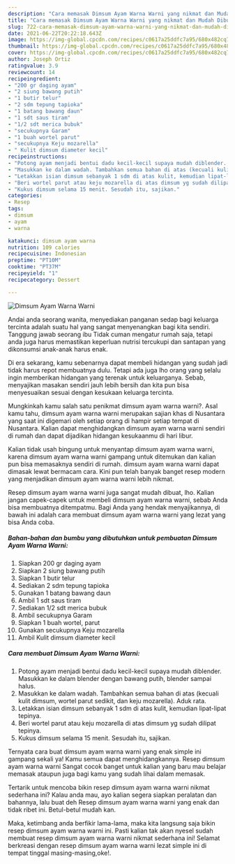 ```yaml
---
description: "Cara memasak Dimsum Ayam Warna Warni yang nikmat dan Mudah Dibuat"
title: "Cara memasak Dimsum Ayam Warna Warni yang nikmat dan Mudah Dibuat"
slug: 722-cara-memasak-dimsum-ayam-warna-warni-yang-nikmat-dan-mudah-dibuat
date: 2021-06-22T20:22:18.643Z
image: https://img-global.cpcdn.com/recipes/c0617a25ddfc7a95/680x482cq70/dimsum-ayam-warna-warni-foto-resep-utama.jpg
thumbnail: https://img-global.cpcdn.com/recipes/c0617a25ddfc7a95/680x482cq70/dimsum-ayam-warna-warni-foto-resep-utama.jpg
cover: https://img-global.cpcdn.com/recipes/c0617a25ddfc7a95/680x482cq70/dimsum-ayam-warna-warni-foto-resep-utama.jpg
author: Joseph Ortiz
ratingvalue: 3.9
reviewcount: 14
recipeingredient:
- "200 gr daging ayam"
- "2 siung bawang putih"
- "1 butir telur"
- "2 sdm tepung tapioka"
- "1 batang bawang daun"
- "1 sdt saus tiram"
- "1/2 sdt merica bubuk"
- "secukupnya Garam"
- "1 buah wortel parut"
- "secukupnya Keju mozarella"
- " Kulit dimsum diameter kecil"
recipeinstructions:
- "Potong ayam menjadi bentui dadu kecil-kecil supaya mudah diblender. Masukkan ke dalam blender dengan bawang putih, blender sampai halus."
- "Masukkan ke dalam wadah. Tambahkan semua bahan di atas (kecuali kulit dimsum, wortel parut sedikit, dan keju mozarella). Aduk rata."
- "Letakkan isian dimsum sebanyak 1 sdm di atas kulit, kemudian lipat-lipat tepinya."
- "Beri wortel parut atau keju mozarella di atas dimsum yg sudah dilipat tepinya."
- "Kukus dimsum selama 15 menit. Sesudah itu, sajikan."
categories:
- Resep
tags:
- dimsum
- ayam
- warna

katakunci: dimsum ayam warna 
nutrition: 109 calories
recipecuisine: Indonesian
preptime: "PT10M"
cooktime: "PT37M"
recipeyield: "1"
recipecategory: Dessert

---
```



![Dimsum Ayam Warna Warni](https://img-global.cpcdn.com/recipes/c0617a25ddfc7a95/680x482cq70/dimsum-ayam-warna-warni-foto-resep-utama.jpg)

Andai anda seorang wanita, menyediakan panganan sedap bagi keluarga tercinta adalah suatu hal yang sangat menyenangkan bagi kita sendiri. Tanggung jawab seorang ibu Tidak cuman mengatur rumah saja, tetapi anda juga harus memastikan keperluan nutrisi tercukupi dan santapan yang dikonsumsi anak-anak harus enak.

Di era  sekarang, kamu sebenarnya dapat membeli hidangan yang sudah jadi tidak harus repot membuatnya dulu. Tetapi ada juga lho orang yang selalu ingin memberikan hidangan yang terenak untuk keluarganya. Sebab, menyajikan masakan sendiri jauh lebih bersih dan kita pun bisa menyesuaikan sesuai dengan kesukaan keluarga tercinta. 



Mungkinkah kamu salah satu penikmat dimsum ayam warna warni?. Asal kamu tahu, dimsum ayam warna warni merupakan sajian khas di Nusantara yang saat ini digemari oleh setiap orang di hampir setiap tempat di Nusantara. Kalian dapat menghidangkan dimsum ayam warna warni sendiri di rumah dan dapat dijadikan hidangan kesukaanmu di hari libur.

Kalian tidak usah bingung untuk menyantap dimsum ayam warna warni, karena dimsum ayam warna warni gampang untuk ditemukan dan kalian pun bisa memasaknya sendiri di rumah. dimsum ayam warna warni dapat dimasak lewat bermacam cara. Kini pun telah banyak banget resep modern yang menjadikan dimsum ayam warna warni lebih nikmat.

Resep dimsum ayam warna warni juga sangat mudah dibuat, lho. Kalian jangan capek-capek untuk membeli dimsum ayam warna warni, sebab Anda bisa membuatnya ditempatmu. Bagi Anda yang hendak menyajikannya, di bawah ini adalah cara membuat dimsum ayam warna warni yang lezat yang bisa Anda coba.

<!--inarticleads1-->

##### Bahan-bahan dan bumbu yang dibutuhkan untuk pembuatan Dimsum Ayam Warna Warni:

1. Siapkan 200 gr daging ayam
1. Siapkan 2 siung bawang putih
1. Siapkan 1 butir telur
1. Sediakan 2 sdm tepung tapioka
1. Gunakan 1 batang bawang daun
1. Ambil 1 sdt saus tiram
1. Sediakan 1/2 sdt merica bubuk
1. Ambil secukupnya Garam
1. Siapkan 1 buah wortel, parut
1. Gunakan secukupnya Keju mozarella
1. Ambil  Kulit dimsum diameter kecil




<!--inarticleads2-->

##### Cara membuat Dimsum Ayam Warna Warni:

1. Potong ayam menjadi bentui dadu kecil-kecil supaya mudah diblender. Masukkan ke dalam blender dengan bawang putih, blender sampai halus.
1. Masukkan ke dalam wadah. Tambahkan semua bahan di atas (kecuali kulit dimsum, wortel parut sedikit, dan keju mozarella). Aduk rata.
1. Letakkan isian dimsum sebanyak 1 sdm di atas kulit, kemudian lipat-lipat tepinya.
1. Beri wortel parut atau keju mozarella di atas dimsum yg sudah dilipat tepinya.
1. Kukus dimsum selama 15 menit. Sesudah itu, sajikan.




Ternyata cara buat dimsum ayam warna warni yang enak simple ini gampang sekali ya! Kamu semua dapat menghidangkannya. Resep dimsum ayam warna warni Sangat cocok banget untuk kalian yang baru mau belajar memasak ataupun juga bagi kamu yang sudah lihai dalam memasak.

Tertarik untuk mencoba bikin resep dimsum ayam warna warni nikmat sederhana ini? Kalau anda mau, ayo kalian segera siapkan peralatan dan bahannya, lalu buat deh Resep dimsum ayam warna warni yang enak dan tidak ribet ini. Betul-betul mudah kan. 

Maka, ketimbang anda berfikir lama-lama, maka kita langsung saja bikin resep dimsum ayam warna warni ini. Pasti kalian tak akan nyesel sudah membuat resep dimsum ayam warna warni nikmat sederhana ini! Selamat berkreasi dengan resep dimsum ayam warna warni lezat simple ini di tempat tinggal masing-masing,oke!.

